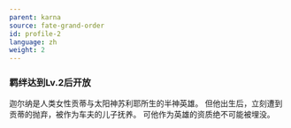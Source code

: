 ```yaml
---
parent: karna
source: fate-grand-order
id: profile-2
language: zh
weight: 2
---
```


### 羁绊达到Lv.2后开放

迦尔纳是人类女性贡蒂与太阳神苏利耶所生的半神英雄。
但他出生后，立刻遭到贡蒂的抛弃，被作为车夫的儿子抚养。
可他作为英雄的资质绝不可能被埋没。
